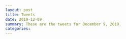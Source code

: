 ```yaml
---
layout: post
title: Tweets
date: 2019-12-09
summary: These are the tweets for December 9, 2019.
categories:
---
```


